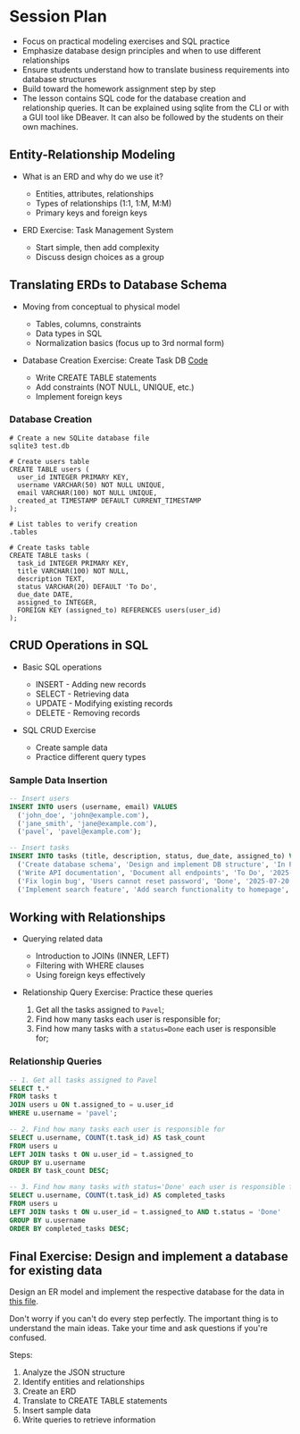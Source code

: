 # Session Plan

- Focus on practical modeling exercises and SQL practice
- Emphasize database design principles and when to use different relationships
- Ensure students understand how to translate business requirements into database structures
- Build toward the homework assignment step by step
- The lesson contains SQL code for the database creation and relationship queries. It can be explained using sqlite from the CLI or with a GUI tool like DBeaver. It can also be followed by the students on their own machines.

## Entity-Relationship Modeling

- What is an ERD and why do we use it?
  - Entities, attributes, relationships
  - Types of relationships (1:1, 1:M, M:M)
  - Primary keys and foreign keys

- ERD Exercise: Task Management System
  - Start simple, then add complexity
  - Discuss design choices as a group

## Translating ERDs to Database Schema

- Moving from conceptual to physical model
  - Tables, columns, constraints
  - Data types in SQL
  - Normalization basics (focus up to 3rd normal form)

- Database Creation Exercise: Create Task DB [Code](#database-creation)
  - Write CREATE TABLE statements
  - Add constraints (NOT NULL, UNIQUE, etc.)
  - Implement foreign keys

### Database Creation

```shell
# Create a new SQLite database file
sqlite3 test.db

# Create users table
CREATE TABLE users (
  user_id INTEGER PRIMARY KEY,
  username VARCHAR(50) NOT NULL UNIQUE,
  email VARCHAR(100) NOT NULL UNIQUE,
  created_at TIMESTAMP DEFAULT CURRENT_TIMESTAMP
);

# List tables to verify creation
.tables

# Create tasks table
CREATE TABLE tasks (
  task_id INTEGER PRIMARY KEY,
  title VARCHAR(100) NOT NULL,
  description TEXT,
  status VARCHAR(20) DEFAULT 'To Do',
  due_date DATE,
  assigned_to INTEGER,
  FOREIGN KEY (assigned_to) REFERENCES users(user_id)
);
```

## CRUD Operations in SQL

- Basic SQL operations
  - INSERT - Adding new records
  - SELECT - Retrieving data
  - UPDATE - Modifying existing records
  - DELETE - Removing records

- SQL CRUD Exercise
  - Create sample data
  - Practice different query types

### Sample Data Insertion

```sql
-- Insert users
INSERT INTO users (username, email) VALUES
  ('john_doe', 'john@example.com'),
  ('jane_smith', 'jane@example.com'),
  ('pavel', 'pavel@example.com');

-- Insert tasks
INSERT INTO tasks (title, description, status, due_date, assigned_to) VALUES
  ('Create database schema', 'Design and implement DB structure', 'In Progress', '2025-08-01', 1),
  ('Write API documentation', 'Document all endpoints', 'To Do', '2025-08-15', 2),
  ('Fix login bug', 'Users cannot reset password', 'Done', '2025-07-20', 3),
  ('Implement search feature', 'Add search functionality to homepage', 'To Do', '2025-08-10', 3);
```

## Working with Relationships

- Querying related data
  - Introduction to JOINs (INNER, LEFT)
  - Filtering with WHERE clauses
  - Using foreign keys effectively

- Relationship Query Exercise: Practice these queries
  1. Get all the tasks assigned to `Pavel`;
  2. Find how many tasks each user is responsible for;
  3. Find how many tasks with a `status=Done` each user is responsible for;

### Relationship Queries

```sql
-- 1. Get all tasks assigned to Pavel
SELECT t.*
FROM tasks t
JOIN users u ON t.assigned_to = u.user_id
WHERE u.username = 'pavel';

-- 2. Find how many tasks each user is responsible for
SELECT u.username, COUNT(t.task_id) AS task_count
FROM users u
LEFT JOIN tasks t ON u.user_id = t.assigned_to
GROUP BY u.username
ORDER BY task_count DESC;

-- 3. Find how many tasks with status='Done' each user is responsible for
SELECT u.username, COUNT(t.task_id) AS completed_tasks
FROM users u
LEFT JOIN tasks t ON u.user_id = t.assigned_to AND t.status = 'Done'
GROUP BY u.username
ORDER BY completed_tasks DESC;
```

## Final Exercise: Design and implement a database for existing data

Design an ER model and implement the respective database for the data in [this file](assets/articles_example.json).

Don't worry if you can't do every step perfectly. The important thing is to understand the main ideas. Take your time and ask questions if you're confused.

Steps:
1. Analyze the JSON structure
2. Identify entities and relationships
3. Create an ERD
4. Translate to CREATE TABLE statements
5. Insert sample data
6. Write queries to retrieve information
